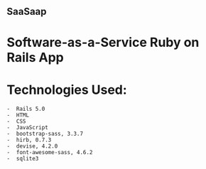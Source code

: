 ##  SaaSaap 

#   Software-as-a-Service Ruby on Rails App

#   Technologies Used: 
    -  Rails 5.0
    -  HTML 
    -  CSS
    -  JavaScript
    -  bootstrap-sass, 3.3.7
    -  hirb, 0.7.3
    -  devise, 4.2.0
    -  font-awesome-sass, 4.6.2
    -  sqlite3
